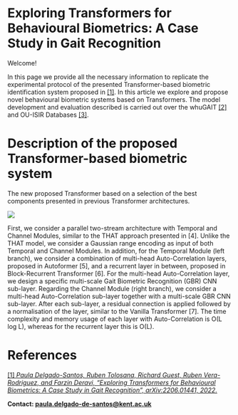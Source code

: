 
# Exploring Transformers for Behavioural Biometrics: A Case Study in Gait Recognition

Welcome! 

In this page we provide all the necessary information to replicate the experimental protocol of the presented Transformer-based biometric identification system proposed in [\[1\]](https://arxiv.org/pdf/2206.01441.pdf). In this article we explore and propose novel behavioural biometric systems based on Transformers.
The model development and evaluation described is carried out over the whuGAIT [\[2\]](https://github.com/qinnzou/Gait-Recognition-Using-Smartphones) and OU-ISIR Databases  [\[3\]](https://www.sciencedirect.com/science/article/pii/S003132031300280X).



# Description of the proposed Transformer-based biometric system

The new proposed Transformer based on a selection of the best components presented in previous Transformer architectures. 

![]([https://drive.google.com/file/d/1PLjDx34iFugNUUxlw3CuMT8eo0-woYb8/view?usp=sharing](https://drive.google.com/file/d/1PLjDx34iFugNUUxlw3CuMT8eo0-woYb8/view?usp=share_link))

First, we consider a parallel two-stream architecture with Temporal and Channel Modules, similar to the THAT approach presented in [4]. Unlike the THAT model, we consider a Gaussian range encoding as input of both Temporal and Channel Modules. In addition, for the Temporal Module (left branch), we consider a combination of multi-head Auto-Correlation layers, proposed in Autoformer [5], and a recurrent layer in between, proposed in Block-Recurrent Transformer [6]. For the multi-head Auto-Correlation layer, we design a specific multi-scale Gait Biometric Recognition (GBR) CNN sub-layer. Regarding the Channel Module (right branch), we consider a multi-head Auto-Correlation sub-layer together with a multi-scale GBR CNN sub-layer. After each sub-layer, a residual connection is applied followed by a normalisation of the layer, similar to the Vanilla Transformer [7]. The time complexity and memory usage of each layer with Auto-Correlation is O(L log L), whereas for the recurrent layer this is O(L).


<!---# Benchmark Evaluation of our proposed Transformer

We analyse the performance of TypeFormer over an evaluation set of *U* = 1000 subjects unseen in the training and validation phases. The metric chosen for evaluation is the Equal Error Rate (EER). 

We consider a fixed number of 15 acquisition sessions per subject. Out of these, we use a variable number of enrolment sessions (*E* = 1, 2, 5, 7, 10) in order to assess the performance adaptation of the system to reduced availability of enrolment data. Additionally, also the experiments are repeated changing the input sequence length, *L* = 30, 50, 70, 100, to evaluate the optimal keystroke sequence length.

The table below reports the results obtained by TypeFormer in comparison with two recently proposed keystroke verification studies. In [\[3\]](https://arxiv.org/abs/2212.13075), a different Transformer-based architecture was proposed as a preliminary version of the current work. In [\[4\]](https://ieeexplore.ieee.org/document/9539873), TypeNet, a Long Short Term Memory Recurrent Neural Network, was proposed.

The results contained in the table are expressed in terms of EER (%), and obtained according to the same experimental protocol, data subjects, and data acquisition sessions (corresponding to Table 2 in [\[1\]](https://arxiv.org/abs/2212.13075)). 

| Sequence Lenght *L* | Model | *E* = 1 | *E* = 2 | *E* = 5 | *E* = 7 | *E* = 10 |
| ---| --- | --- | --- | --- | --- | --- |
| 30 | TypeNet [\[4\]](https://ieeexplore.ieee.org/document/9539873) | 14.20 | 12.50 | 11.30 | 10.90 | 10.50 |
| 30 | **TypeFormer** [\[1\]](https://arxiv.org/abs/2212.13075) | **9.48** | **7.48** | **5.78** | **5.40** | **4.94** |
| 50 | TypeNet [\[4\]](https://ieeexplore.ieee.org/document/9539873) | 12.60 | 10.70 | 9.20 | 8.50 | 8.00 |
| 50 | Preliminary Transformer [\[3\]](https://arxiv.org/abs/2212.13075) | 6.99 | - | 3.84 | - | 3.15 |
| 50 | **TypeFormer** [\[1\]](https://arxiv.org/abs/2212.13075) | **6.17** | **4.57** | **3.25** | **2.86** | **2.54** |
| 70 | TypeNet [\[4\]](https://ieeexplore.ieee.org/document/9539873) | 11.30 | 9.50 | 7.80 | 7.20 | 6.80 |
| 70 | **TypeFormer** [\[1\]](https://arxiv.org/abs/2212.13075) | **6.44** | **5.08** | **3.72** | **3.30** | **2.96** |
| 100 | TypeNet [\[4\]](https://ieeexplore.ieee.org/document/9539873) | 10.70 | 8.90 | 7.30 | 6.60 | 6.30 |
| 100 | **TypeFormer** [\[1\]](https://arxiv.org/abs/2212.13075) | **8.00** | **6.29** | **4.79** | **4.40** | **3.90** |


# Experimental Protocol
The genuine and impostor score distributions are subject-specific. 

For each subject, genuine scores are obtained comparing the number enrolment sessions (*E*) with 5 verification sessions. The Euclidean distances are computed for each of the verification sessions with each of the *E* enrolment sessions, and then values are averaged over the enrolment sessions. Therefore, for each subject there are 5 genuine scores, one for each verification session. 

Concerning the impostor score distribution, for every other subject in the evaluation set, the averaged Euclidean distance value is obtained considering 1 verification session and the above-mentioned 5 enrolment sessions. Consequently, for each subject, there are 999 impostor scores. Based on such distributions, the EER score is calculated per subject, and all EER values are averaged across the entire evaluation set. 

# Data Subjects and Data Acquisition Sessions Used for Evaluation

For each subject, the enrolment sessions are the chosen in a orderly fashion from the first 10 sessions. For *E* = 1, the enrolment session chosen will be the first one. For *E* = 2, the enrolment sessions will be the first two, and so on. The verification sessions selected are always the last 5 sessions out of the 15 sessions per subject considered. 

All data sessions used for evaluation, separated by subject, are reported in the "TypeFormer_benchmark_sessions.json" file uploaded. Each key corresponds to a user identified by their "PARTICIPANT_ID" in the raw data of the Aalto Mobile Keystroke Database. For each user keys, each of the list elements correspond to the "TEST_SECTION_ID" of each of the acquisition sessions in the raw data.--->


# References

[\[1\] *Paula Delgado-Santos, Ruben Tolosana, Richard Guest, Ruben Vera-Rodriguez, and Farzin Deravi, “Exploring Transformers for Behavioural Biometrics: A Case Study in Gait Recognition”, arXiv:2206.01441, 2022.*](https://arxiv.org/pdf/2206.01441.pdf)


**Contact: [paula.delgado-de-santos@kent.ac.uk](mailto:paula.delgado-de-santos@kent.ac.uk)**
